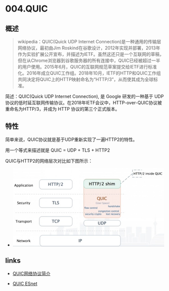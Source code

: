 # 004.QUIC

## 概述

>wikipedia：QUIC(Quick UDP Internet Connection)是一种通用的传输层网络协议，最初由Jim Roskind在谷歌设计，2012年实现并部署，2013年作为实验扩展公开宣布，并描述为IETF。虽然这还只是一个互联网的草稿，但在从Chrome浏览器到谷歌服务器的所有连接中，QUIC已经被超过一半的用户使用。2015年6月，QUIC的互联网规范草案提交给IETF进行标准化。2016年成立QUIC工作组。2018年10月，IETF的HTTP和QUIC工作组共同决定将QUIC上的HTTP映射命名为“HTTP/3”，从而使其成为全球标准。

简述：QUIC(Quick UDP Internet Connection), 是 Google 研发的一种基于 UDP 协议的低时延互联网传输协议。在2018年IETF会议中，HTTP-over-QUIC协议被重命名为HTTP/3，并成为 HTTP 协议的第三个正式版本。

## 特性

简单来说，QUIC协议就是基于UDP重新实现了一遍HTTP2的特性。

用一个等式来描述就是 QUIC = UDP + TLS + HTTP2

QUIC与HTTP2的网络层次对比如下图所示：

- ![network-quic-001.png](../../images/network-quic-001.png)

## links

- [QUIC网络协议简介](https://cloud.tencent.com/developer/article/1405624)

- [QUIC ESnet](https://fasterdata.es.net/data-transfer-tools/quic-quick-udp-internet-connections/)
